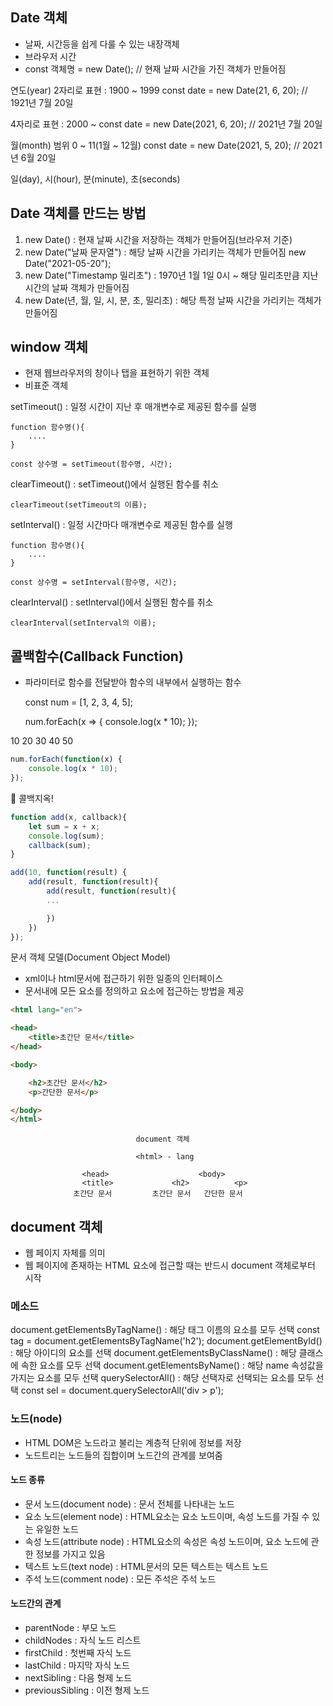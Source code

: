 ## Date 객체

- 날짜, 시간등을 쉽게 다룰 수 있는 내장객체
- 브라우저 시간
- const 객체명 = new Date();  // 현재 날짜 시간을 가진 객체가 만들어짐

연도(year)
2자리로 표현 : 1900 ~ 1999
    const date = new Date(21, 6, 20);   // 1921년 7월 20일

4자리로 표현 : 2000 ~
const date = new Date(2021, 6, 20); // 2021년 7월 20일

월(month)
범위 0 ~ 11(1월 ~ 12월)
    const date = new Date(2021, 5, 20); // 2021년 6월 20일

일(day), 시(hour), 분(minute), 초(seconds)

## Date 객체를 만드는 방법

1. new Date() : 현재 날짜 시간을 저장하는 객체가 만들어짐(브라우저 기준)
2. new Date("날짜 문자열") : 해당 날짜 시간을 가리키는 객체가 만들어짐
    new Date("2021-05-20");
3. new Date("Timestamp 밀리초") : 1970년 1월 1일 0시 ~ 해당 밀리초만큼 지난 시간의 날짜 객체가 만들어짐
4. new Date(년, 월, 일, 시, 분, 초, 밀리초) : 해당 특정 날짜 시간을 가리키는 객체가 만들어짐

## window 객체

- 현재 웹브라우저의 창이나 탭을 표현하기 위한 객체
- 비표준 객체

setTimeout() : 일정 시간이 지난 후 매개변수로 제공된 함수를 실행

    function 함수명(){
        ....
    }
    
    const 상수명 = setTimeout(함수명, 시간);  

clearTimeout() : setTimeout()에서 실행된 함수를 취소

    clearTimeout(setTimeout의 이름);


setInterval() : 일정 시간마다 매개변수로 제공된 함수를 실행

    function 함수명(){
        ....
    }
    
    const 상수명 = setInterval(함수명, 시간);  

clearInterval() : setInterval()에서 실행된 함수를 취소

    clearInterval(setInterval의 이름);

## 콜백함수(Callback Function)

- 파라미터로 함수를 전달받아 함수의 내부에서 실행하는 함수

    const num = [1, 2, 3, 4, 5];

    num.forEach(x => {
        console.log(x * 10);
    });

10
20
30
40
50

```js
num.forEach(function(x) {
    console.log(x * 10);
});
```

👿 콜백지옥!

```js
function add(x, callback){
    let sum = x + x;
    console.log(sum);
    callback(sum);
}

add(10, function(result) {
    add(result, function(result){
        add(result, function(result){
        ...

        })
    })
});
```


문서 객체 모델(Document Object Model)
- xml이나 html문서에 접근하기 위한 일종의 인터페이스
- 문서내에 모든 요소를 정의하고 요소에 접근하는 방법을 제공

```html
<html lang="en">

<head>
    <title>초간단 문서</title>
</head>

<body>

    <h2>초간단 문서</h2>
    <p>간단한 문서</p>

</body>
</html>
```






                                document 객체
    
                                <html> - lang
                                
                    <head>                    <body>
                    <title>             <h2>          <p>     
                  초간단 문서         초간단 문서   간단한 문서

## document 객체

- 웹 페이지 자체를 의미
- 웹 페이지에 존재하는 HTML 요소에 접근할 때는 반드시 document 객체로부터 시작

### 메소드
document.getElementsByTagName() : 해당 태그 이름의 요소를 모두 선택
    const tag = document.getElementsByTagName('h2');
document.getElementById() : 해당 아이디의 요소를 선택
document.getElementsByClassName() : 해당 클래스에 속한 요소를 모두 선택
document.getElementsByName() : 해당 name 속성값을 가지는 요소를 모두 선택
querySelectorAll() : 해당 선택자로 선택되는 요소를 모두 선택
    const sel = document.querySelectorAll('div > p');

### 노드(node)

- HTML DOM은 노드라고 불리는 계층적 단위에 정보를 저장
- 노드트리는 노드들의 집합이며 노드간의 관계를 보여줌



#### 노드 종류

- 문서 노드(document node) : 문서 전체를 나타내는 노드
- 요소 노드(element node) : HTML요소는 요소 노드이며, 속성 노드를 가질 수 있는 유일한 노드
- 속성 노드(attribute node) : HTML요소의 속성은 속성 노드이며, 요소 노드에 관한 정보를 가지고 있음
- 텍스트 노드(text node) : HTML문서의 모든 텍스트는 텍스트 노드
- 주석 노드(comment node) : 모든 주석은 주석 노드

#### 노드간의 관계
- parentNode : 부모 노드
- childNodes : 자식 노드 리스트
- firstChild : 첫번째 자식 노드
- lastChild : 마지막 자식 노드
- nextSibling : 다음 형제 노드
- previousSibling : 이전 형제 노드